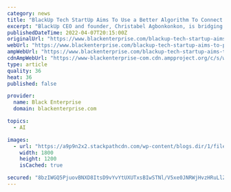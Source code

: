 ```yaml
---
category: news
title: "BlackUp Tech StartUp Aims To Use a Better Algorithm To Connect and Match Black Professionals With Equitable Jobs"
excerpt: "BlackUp CEO and founder, Christabel Agbonkonkon, is bridging the equity gap that Black professionals face in the employment market."
publishedDateTime: 2022-04-07T20:15:00Z
originalUrl: "https://www.blackenterprise.com/blackup-tech-startup-aims-to-provide-better-matching-algorithm-to-connect-black-professionals-with-equitable-jobs/"
webUrl: "https://www.blackenterprise.com/blackup-tech-startup-aims-to-provide-better-matching-algorithm-to-connect-black-professionals-with-equitable-jobs/"
ampWebUrl: "https://www.blackenterprise.com/blackup-tech-startup-aims-to-provide-better-matching-algorithm-to-connect-black-professionals-with-equitable-jobs/amp/"
cdnAmpWebUrl: "https://www-blackenterprise-com.cdn.ampproject.org/c/s/www.blackenterprise.com/blackup-tech-startup-aims-to-provide-better-matching-algorithm-to-connect-black-professionals-with-equitable-jobs/amp/"
type: article
quality: 36
heat: 36
published: false

provider:
  name: Black Enterprise
  domain: blackenterprise.com

topics:
  - AI

images:
  - url: "https://a9p9n2x2.stackpathcdn.com/wp-content/blogs.dir/1/files/2022/04/christabel.jpg"
    width: 1800
    height: 1200
    isCached: true

secured: "8bzIWGQ5PjuovBNXD8ItsD9vYvYtUXUTxsBIwSTNl/V5xe0JNRWjHvzHRuLlZrwCNWODjQ4vWkiDSTGOiwEWy+tDJfGMcSIQ5aw4Vc5eLHI7VMnQtf427tWCh7EDT1vhGQAxbVcz6CQu8ArphSer/JMS5btiF1HhgkPfious46gEdvgi1o7WKGQ7xkHZcSDagGfRAcNfzZVKa2JMDmri/DDDHzIVy65m+lBpIJ1H3fRwWGpBpS+tLjHA2BIHGSxYeSLYkrWJshNVNbOHnHFAtHNe5ukGCMu408UNHid3hMgzN8Db1bS6QVUzYIFf5Bjg4Xqc9yIE8782ikRVtQ0MeMAOomBgRpvLoUX61uhRYTs=;n3M8EBwVH6uSevMgUrcCSg=="
---
```


